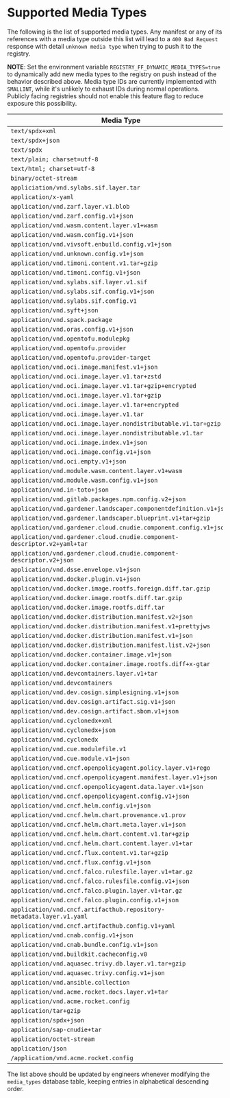 # Supported Media Types

The following is the list of supported media types. Any manifest or any of its references with a media type outside this list will lead to a `400 Bad Request` response with detail `unknown media type` when trying to push it to the registry.

**NOTE**:
Set the environment variable `REGISTRY_FF_DYNAMIC_MEDIA_TYPES=true` to dynamically add new media types to the registry on push instead of the behavior described above.
Media type IDs are currently implemented with `SMALLINT`, while it's unlikely to exhaust IDs during normal operations. Publicly facing registries should not enable this feature flag to reduce exposure this possibility.

| Media Type                                                                |
| ------------------------------------------------------------------------- |
| `text/spdx+xml`                                                           |
| `text/spdx+json`                                                          |
| `text/spdx`                                                               |
| `text/plain; charset=utf-8`                                               |
| `text/html; charset=utf-8`                                                |
| `binary/octet-stream`                                                     |
| `appliciation/vnd.sylabs.sif.layer.tar`                                   |
| `application/x-yaml`                                                      |
| `application/vnd.zarf.layer.v1.blob`                                      |
| `application/vnd.zarf.config.v1+json`                                     |
| `application/vnd.wasm.content.layer.v1+wasm`                              |
| `application/vnd.wasm.config.v1+json`                                     |
| `application/vnd.vivsoft.enbuild.config.v1+json`                          |
| `application/vnd.unknown.config.v1+json`                                  |
| `application/vnd.timoni.content.v1.tar+gzip`                              |
| `application/vnd.timoni.config.v1+json`                                   |
| `application/vnd.sylabs.sif.layer.v1.sif`                                 |
| `application/vnd.sylabs.sif.config.v1+json`                               |
| `application/vnd.sylabs.sif.config.v1`                                    |
| `application/vnd.syft+json`                                               |
| `application/vnd.spack.package`                                           |
| `application/vnd.oras.config.v1+json`                                     |
| `application/vnd.opentofu.modulepkg`                                      |
| `application/vnd.opentofu.provider`                                       |
| `application/vnd.opentofu.provider-target`                                |
| `application/vnd.oci.image.manifest.v1+json`                              |
| `application/vnd.oci.image.layer.v1.tar+zstd`                             |
| `application/vnd.oci.image.layer.v1.tar+gzip+encrypted`                   |
| `application/vnd.oci.image.layer.v1.tar+gzip`                             |
| `application/vnd.oci.image.layer.v1.tar+encrypted`                        |
| `application/vnd.oci.image.layer.v1.tar`                                  |
| `application/vnd.oci.image.layer.nondistributable.v1.tar+gzip`            |
| `application/vnd.oci.image.layer.nondistributable.v1.tar`                 |
| `application/vnd.oci.image.index.v1+json`                                 |
| `application/vnd.oci.image.config.v1+json`                                |
| `application/vnd.oci.empty.v1+json`                                       |
| `application/vnd.module.wasm.content.layer.v1+wasm`                       |
| `application/vnd.module.wasm.config.v1+json`                              |
| `application/vnd.in-toto+json`                                            |
| `application/vnd.gitlab.packages.npm.config.v2+json`                      |
| `application/vnd.gardener.landscaper.componentdefinition.v1+json`         |
| `application/vnd.gardener.landscaper.blueprint.v1+tar+gzip`               |
| `application/vnd.gardener.cloud.cnudie.component.config.v1+json`          |
| `application/vnd.gardener.cloud.cnudie.component-descriptor.v2+yaml+tar`  |
| `application/vnd.gardener.cloud.cnudie.component-descriptor.v2+json`      |
| `application/vnd.dsse.envelope.v1+json`                                   |
| `application/vnd.docker.plugin.v1+json`                                   |
| `application/vnd.docker.image.rootfs.foreign.diff.tar.gzip`               |
| `application/vnd.docker.image.rootfs.diff.tar.gzip`                       |
| `application/vnd.docker.image.rootfs.diff.tar`                            |
| `application/vnd.docker.distribution.manifest.v2+json`                    |
| `application/vnd.docker.distribution.manifest.v1+prettyjws`               |
| `application/vnd.docker.distribution.manifest.v1+json`                    |
| `application/vnd.docker.distribution.manifest.list.v2+json`               |
| `application/vnd.docker.container.image.v1+json`                          |
| `application/vnd.docker.container.image.rootfs.diff+x-gtar`               |
| `application/vnd.devcontainers.layer.v1+tar`                              |
| `application/vnd.devcontainers`                                           |
| `application/vnd.dev.cosign.simplesigning.v1+json`                        |
| `application/vnd.dev.cosign.artifact.sig.v1+json`                         |
| `application/vnd.dev.cosign.artifact.sbom.v1+json`                        |
| `application/vnd.cyclonedx+xml`                                           |
| `application/vnd.cyclonedx+json`                                          |
| `application/vnd.cyclonedx`                                               |
| `application/vnd.cue.modulefile.v1`                                       |
| `application/vnd.cue.module.v1+json`                                      |
| `application/vnd.cncf.openpolicyagent.policy.layer.v1+rego`               |
| `application/vnd.cncf.openpolicyagent.manifest.layer.v1+json`             |
| `application/vnd.cncf.openpolicyagent.data.layer.v1+json`                 |
| `application/vnd.cncf.openpolicyagent.config.v1+json`                     |
| `application/vnd.cncf.helm.config.v1+json`                                |
| `application/vnd.cncf.helm.chart.provenance.v1.prov`                      |
| `application/vnd.cncf.helm.chart.meta.layer.v1+json`                      |
| `application/vnd.cncf.helm.chart.content.v1.tar+gzip`                     |
| `application/vnd.cncf.helm.chart.content.layer.v1+tar`                    |
| `application/vnd.cncf.flux.content.v1.tar+gzip`                           |
| `application/vnd.cncf.flux.config.v1+json`                                |
| `application/vnd.cncf.falco.rulesfile.layer.v1+tar.gz`                    |
| `application/vnd.cncf.falco.rulesfile.config.v1+json`                     |
| `application/vnd.cncf.falco.plugin.layer.v1+tar.gz`                       |
| `application/vnd.cncf.falco.plugin.config.v1+json`                        |
| `application/vnd.cncf.artifacthub.repository-metadata.layer.v1.yaml`      |
| `application/vnd.cncf.artifacthub.config.v1+yaml`                         |
| `application/vnd.cnab.config.v1+json`                                     |
| `application/vnd.cnab.bundle.config.v1+json`                              |
| `application/vnd.buildkit.cacheconfig.v0`                                 |
| `application/vnd.aquasec.trivy.db.layer.v1.tar+gzip`                      |
| `application/vnd.aquasec.trivy.config.v1+json`                            |
| `application/vnd.ansible.collection`                                      |
| `application/vnd.acme.rocket.docs.layer.v1+tar`                           |
| `application/vnd.acme.rocket.config`                                      |
| `application/tar+gzip`                                                    |
| `application/spdx+json`                                                   |
| `application/sap-cnudie+tar`                                              |
| `application/octet-stream`                                                |
| `application/json`                                                        |
| `/application/vnd.acme.rocket.config`                                     |

The list above should be updated by engineers whenever modifying the `media_types` database table, keeping entries in alphabetical descending order.
